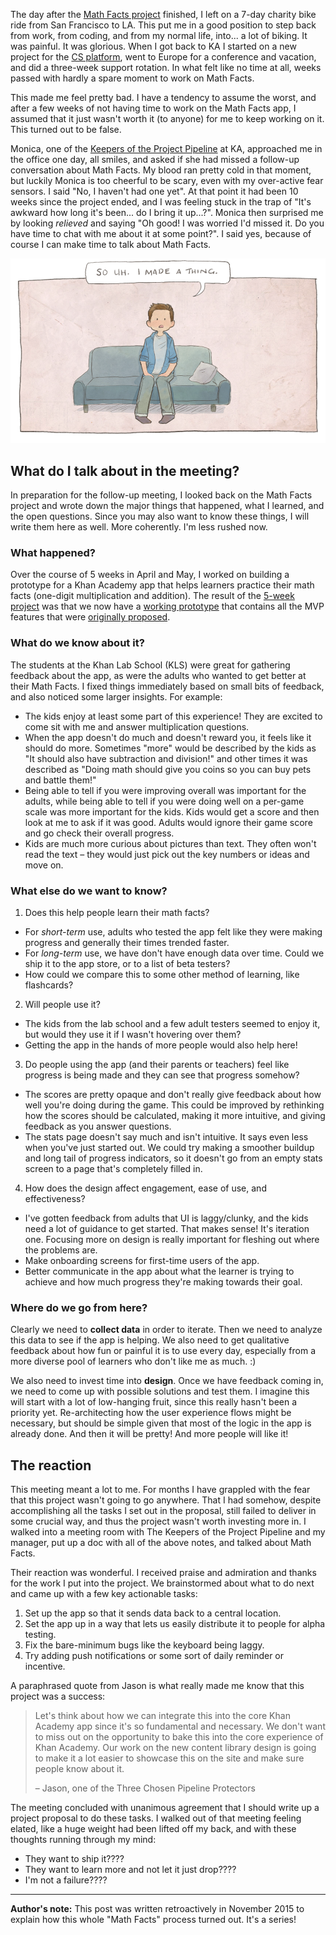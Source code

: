 The day after the [Math Facts project](/post/math-facts-part-3) finished, I left on a 7-day charity bike ride from San Francisco to LA. This put me in a good position to step back from work, from coding, and from my normal life, into... a lot of biking. It was painful. It was glorious. When I got back to KA I started on a new project for the [CS platform](http://khanacademy.org/cs), went to Europe for a conference and vacation, and did a three-week support rotation. In what felt like no time at all, weeks passed with hardly a spare moment to work on Math Facts.

This made me feel pretty bad. I have a tendency to assume the worst, and after a few weeks of not having time to work on the Math Facts app, I assumed that it just wasn't worth it (to anyone) for me to keep working on it. This turned out to be false.

Monica, one of the [Keepers of the Project Pipeline](/post/math-facts-part-2) at KA, approached me in the office one day, all smiles, and asked if she had missed a follow-up conversation about Math Facts. My blood ran pretty cold in that moment, but luckily Monica is too cheerful to be scary, even with my over-active fear sensors. I said "No, I haven't had one yet". At that point it had been 10 weeks since the project ended, and I was feeling stuck in the trap of "It's awkward how long it's been... do I bring it up...?". Monica then surprised me by looking *relieved* and saying "Oh good! I was worried I'd missed it. Do you have time to chat with me about it at some point?". I said yes, because of course I can make time to talk about Math Facts.

![A drawing of me sitting on a couch saying "So uh. I made a thing." I'm usually pretty scared of speaking to a group of people, but for some reason Math Facts brings out the extrovert in me. I could talk for hours about it.](../images/i-made-a-thing.png)

## What do I talk about in the meeting?

In preparation for the follow-up meeting, I looked back on the Math Facts project and wrote down the major things that happened, what I learned, and the open questions. Since you may also want to know these things, I will write them here as well. More coherently. I'm less rushed now.

### What happened?

Over the course of 5 weeks in April and May, I worked on building a prototype for a Khan Academy app that helps learners practice their math facts (one-digit multiplication and addition). The result of the [5-week project](/post/math-facts-part-3) was that we now have a [working prototype](https://github.com/Khan/math-facts) that contains all the MVP features that were [originally proposed](/post/math-facts-part-2).

### What do we know about it?

The students at the Khan Lab School (KLS) were great for gathering feedback about the app, as were the adults who wanted to get better at their Math Facts. I fixed things immediately based on small bits of feedback, and also noticed some larger insights. For example:

- The kids enjoy at least some part of this experience! They are excited to come sit with me and answer multiplication questions.
- When the app doesn't do much and doesn't reward you, it feels like it should do more. Sometimes "more" would be described by the kids as "It should also have subtraction and division!" and other times it was described as "Doing math should give you coins so you can buy pets and battle them!"
- Being able to tell if you were improving overall was important for the adults, while being able to tell if you were doing well on a per-game scale was more important for the kids. Kids would get a score and then look at me to ask if it was good. Adults would ignore their game score and go check their overall progress.
- Kids are much more curious about pictures than text. They often won't read the text – they would just pick out the key numbers or ideas and move on.


### What else do we want to know?

1. Does this help people learn their math facts?

 - For *short-term* use, adults who tested the app felt like they were making progress and generally their times trended faster.
 - For *long-term* use, we have don't have enough data over time. Could we ship it to the app store, or to a list of beta testers?
 - How could we compare this to some other method of learning, like flashcards?

2. Will people use it?

 - The kids from the lab school and a few adult testers seemed to enjoy it, but would they use it if I wasn't hovering over them?
 - Getting the app in the hands of more people would also help here!

3. Do people using the app (and their parents or teachers) feel like progress is being made and they can see that progress somehow?

 - The scores are pretty opaque and don't really give feedback about how well you're doing during the game. This could be improved by rethinking how the scores should be calculated, making it more intuitive, and giving feedback as you answer questions.
 - The stats page doesn't say much and isn't intuitive. It says even less when you've just started out. We could try making a smoother buildup and long tail of progress indicators, so it doesn't go from an empty stats screen to a page that's completely filled in.

4. How does the design affect engagement, ease of use, and effectiveness?

 - I've gotten feedback from adults that UI is laggy/clunky, and the kids need a lot of guidance to get started. That makes sense! It's iteration one. Focusing more on design is really important for fleshing out where the problems are.
 - Make onboarding screens for first-time users of the app.
 - Better communicate in the app about what the learner is trying to achieve and how much progress they're making towards their goal.

### Where do we go from here?

Clearly we need to **collect data** in order to iterate. Then we need to analyze this data to see if the app is helping. We also need to get qualitative feedback about how fun or painful it is to use every day, especially from a more diverse pool of learners who don't like me as much. :)

We also need to invest time into **design**. Once we have feedback coming in, we need to come up with possible solutions and test them. I imagine this will start with a lot of low-hanging fruit, since this really hasn't been a priority yet. Re-architecting how the user experience flows might be necessary, but should be simple given that most of the logic in the app is already done. And then it will be pretty! And more people will like it!

## The reaction

This meeting meant a lot to me. For months I have grappled with the fear that this project wasn't going to go anywhere. That I had somehow, despite accomplishing all the tasks I set out in the proposal, still failed to deliver in some crucial way, and thus the project wasn't worth investing more in. I walked into a meeting room with The Keepers of the Project Pipeline and my manager, put up a doc with all of the above notes, and talked about Math Facts.

Their reaction was wonderful. I received praise and admiration and thanks for the work I put into the project. We brainstormed about what to do next and came up with a few key actionable tasks:

1. Set up the app so that it sends data back to a central location.
2. Set the app up in a way that lets us easily distribute it to people for alpha testing.
3. Fix the bare-minimum bugs like the keyboard being laggy.
4. Try adding push notifications or some sort of daily reminder or incentive.

A paraphrased quote from Jason is what really made me know that this project was a success:

> Let's think about how we can integrate this into the core Khan Academy app since it's so fundamental and necessary. We don't want to miss out on the opportunity to bake this into the core experience of Khan Academy. Our work on the new content library design is going to make it a lot easier to showcase this on the site and make sure people know about it.
>
> – Jason, one of the Three Chosen Pipeline Protectors

The meeting concluded with unanimous agreement that I should write up a project proposal to do these tasks. I walked out of that meeting feeling elated, like a huge weight had been lifted off my back, and with these thoughts running through my mind:

- They want to ship it????
- They want to learn more and not let it just drop????
- I'm not a failure????

------

**Author's note:** This post was written retroactively in November 2015 to explain how this whole "Math Facts" process turned out. It's a series!

